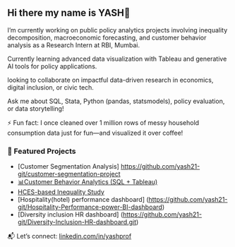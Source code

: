## Hi there my name is YASH👋

I’m currently working on public policy analytics projects involving inequality decomposition, macroeconomic forecasting, and customer behavior analysis as a Research Intern at RBI, Mumbai.

Currently learning advanced data visualization with Tableau and generative AI tools for policy applications.

looking to collaborate on impactful data-driven research in economics, digital inclusion, or civic tech.

Ask me about SQL, Stata, Python (pandas, statsmodels), policy evaluation, or data storytelling!

⚡ Fun fact: I once cleaned over 1 million rows of messy household consumption data just for fun—and visualized it over coffee!

### 📂 Featured Projects

- [Customer Segmentation Analysis] https://github.com/yash21-git/customer-segmentation-project
- [📊Customer Behavior Analytics (SQL + Tableau)](https://github.com/yash21-git/customer-Analytics-using-SQL)  
- [ HCES-based Inequality Study](https://github.com/yash21-git/Sales-Analysis-Database)  
- [Hospitality(hotel) performance dashboard] (https://github.com/yash21-git/Hospitality-Performance-power-BI-dashboard)
- [Diversity inclusion HR dashboard] (https://github.com/yash21-git/Diversity-Inclusion-HR-dashboard.git)

 
📬 Let’s connect: [linkedin.com/in/yashprof](https://linkedin.com/in/yashprof)

